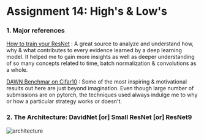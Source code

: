 # Assignment 14: High's & Low's

### 1. Major references

[How to train your ResNet](https://myrtle.ai/how-to-train-your-resnet/) : A great source to analyze and understand how, why & what contributes to every evidence learned by a deep learning model. It helped me to gain more insights as well as deeper understanding of so many concepts related to time, batch normalization & convolutions as a whole.

[DAWN Benchmar on Cifar10](https://dawn.cs.stanford.edu/benchmark/CIFAR10/train.html) : Some of the most inspiring & motivational results out here are just beyond imagination. Even though large number of submissions are on pytorch, the techniques used always indulge me to why or how a particular strategy works or doesn't.



### 2. The Architecture: DavidNet [or] Small ResNet [or] ResNet9

<img src="https://296830-909578-raikfcquaxqncofqfm.stackpathdns.com/wp-content/uploads/2019/06/residualL1L3.svg" alt="architecture">



